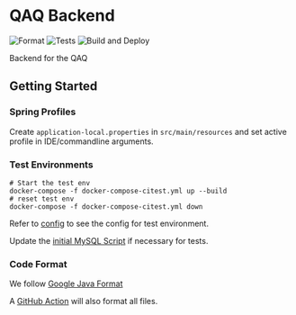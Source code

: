 # QAQ Backend

![Format](https://github.com/SEQAQ/backend/workflows/Format/badge.svg)
![Tests](https://github.com/SEQAQ/backend/workflows/Tests/badge.svg)
![Build and Deploy](https://github.com/SEQAQ/backend/workflows/Build%20and%20Deploy/badge.svg)

Backend for the QAQ

## Getting Started

### Spring Profiles

Create `application-local.properties` in `src/main/resources` and set active profile in IDE/commandline arguments.

### Test Environments

```shell script
# Start the test env
docker-compose -f docker-compose-citest.yml up --build
# reset test env
docker-compose -f docker-compose-citest.yml down
```

Refer to [config](docker-compose-citest.yml) to see the config for test environment.

Update the [initial MySQL Script](scripts/mysql/1_init_data.sql) if necessary for tests.

### Code Format

We follow [Google Java Format](https://github.com/google/google-java-format)

A [GitHub Action](https://github.com/axel-op/googlejavaformat-action) will also format all files.
